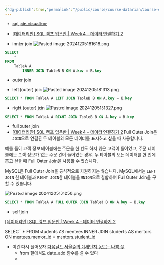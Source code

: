 ```yaml
---
{"dg-publish":true,"permalink":"/public/course/course-datarian/course-datarian/datarian-week-4/","created":"2024-12-05T18:05:08.605+09:00","updated":"2025-08-29T16:08:45.689+09:00"}
---
```


- [sql join visualizer](https://sql-joins.leopard.in.ua/)
- [[데이터리안] SQL 캠프 입문반 | Week 4 - 데이터 연결하기 2](https://docs.google.com/spreadsheets/d/1PWUl3NAQzY0-cSyHIsgFfvCRTNfc5cXNbkdlgVhNrSA/edit?gid=0#gid=0)

- innter join
![Pasted image 20241205181618.png](/img/user/000_1/Z_image_repository/Pasted%20image%2020241205181618.png)
```sql
SELECT 
	* 
FROM 
	TableA A 
		INNER JOIN TableB B ON A.key = B.key
```


- outer join

- left (outer) join
![Pasted image 20241205181313.png](/img/user/000_1/Z_image_repository/Pasted%20image%2020241205181313.png)
```sql
SELECT * FROM TableA A LEFT JOIN TableB B ON A.key = B.key
```

- right (outer) join
![Pasted image 20241205181327.png](/img/user/000_1/Z_image_repository/Pasted%20image%2020241205181327.png)

```sql
SELECT * FROM TableA A RIGHT JOIN TableB B ON A.key = B.key
```

- full outer join
- [[데이터리안] SQL 캠프 입문반 | Week 4 - 데이터 연결하기 2](https://docs.google.com/spreadsheets/d/1PWUl3NAQzY0-cSyHIsgFfvCRTNfc5cXNbkdlgVhNrSA/edit?gid=1586018726#gid=1586018726)
Full Outer Join은 `JOIN`으로 연결된 두 테이블의 모든 데이터를 표시하고 싶을 때 사용합니다.

예를 들어 고객 정보 테이블에는 주문을 한 번도 하지 않은 고객이 들어있고, 주문 테이블에는 고객 정보가 없는 주문 건이 들어있는 경우. 두 테이블의 모든 데이터를 한 번에 뽑고 싶을 때 Full Outer Join을 사용할 수 있습니다.

MySQL은 Full Outer Join을 공식적으로 지원하지는 않습니다. MySQL에서는 `LEFT JOIN` 한 테이블과 `RIGHT JOIN`한 테이블을 `UNION`으로 결합하여 Full Outer Join을 구할 수 있습니다.

![Pasted image 20241205181258.png](/img/user/000_1/Z_image_repository/Pasted%20image%2020241205181258.png)
```sql
SELECT * FROM TableA A FULL OUTER JOIN TableB B ON A.key = B.key
```



- self join

[[데이터리안] SQL 캠프 입문반 | Week 4 - 데이터 연결하기 2](https://docs.google.com/spreadsheets/d/1PWUl3NAQzY0-cSyHIsgFfvCRTNfc5cXNbkdlgVhNrSA/edit?gid=657567395#gid=657567395)

SELECT *
FROM students AS mentees
           INNER JOIN students AS mentors ON mentees.mentor_id = mentors.student_id

- 이건 다시 풀어보자 [다음날도 서울숲의 미세먼지 농도는 나쁨 😢](https://solvesql.com/problems/bad-finedust-measure/)
	- from 절에서도 date_add 함수를 쓸 수 있다
	- 